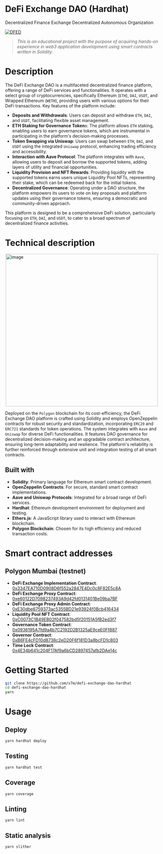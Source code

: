 # DeFi Exchange DAO (Hardhat)
Decentralized Finance Exchange Decentralized Autonomous Organization

[![DFED](https://circleci.com/gh/v7m/defi-exchange-dao-hardhat.svg?style=shield)](https://app.circleci.com/pipelines/github/v7m/defi-exchange-dao-hardhat)

> *This is an educational project with the purpose of acquiring hands-on experience in web3 application development using smart contracts written in Solidity.*

# Description

The DeFi Exchange DAO is a multifaceted decentralized finance platform, offering a range of DeFi services and functionalities. It operates with a select group of cryptocurrencies, specifically Ethereum (`ETH`), `DAI`, `USDT`, and Wrapped Ethereum (`WETH`), providing users with various options for their DeFi transactions. Key features of the platform include:

- **Deposits and Withdrawals**: Users can deposit and withdraw `ETH`, `DAI`, and `USDT`, facilitating flexible asset management.
- **ETH Staking for Governance Token**s: The platform allows `ETH` staking, enabling users to earn governance tokens, which are instrumental in participating in the platform's decision-making processes.
- **Token Swapping via Uniswap**: Users can swap between `ETH`, `DAI`, and `USDT` using the integrated `Uniswap` protocol, enhancing trading efficiency and accessibility.
- **Interaction with Aave Protocol**: The platform integrates with `Aave`, allowing users to deposit and borrow the supported tokens, adding layers of utility and financial opportunities.
- **Liquidity Provision and NFT Rewards**: Providing liquidity with the supported tokens earns users unique Liquidity Pool NFTs, representing their stake, which can be redeemed back for the initial tokens.
- **Decentralized Governance**: Operating under a DAO structure, the platform empowers its users to vote on key proposals and platform updates using their governance tokens, ensuring a democratic and community-driven approach.

This platform is designed to be a comprehensive DeFi solution, particularly focusing on `ETH`, `DAI`, and `USDT`, to cater to a broad spectrum of decentralized finance activities.

# Technical description

<img src="readme-images/schema.png" alt="image" width="500" height="auto" style="display: block; margin-left: auto; margin-right: auto;">

Deployed on the `Polygon` blockchain for its cost-efficiency, the DeFi Exchange DAO platform is crafted using Solidity and employs OpenZeppelin contracts for robust security and standardization, incorporating `ERC20` and `ERC721` standards for token operations. The system integrates with `Aave` and `Uniswap` for diverse DeFi functionalities. It features DAO governance for decentralized decision-making and an upgradable contract architecture, ensuring long-term adaptability and resilience. The platform's reliability is further reinforced through extensive unit and integration testing of all smart contracts.

## Built with

- **Solidity**: Primary language for Ethereum smart contract development.
- **OpenZeppelin Contracts**: For secure, standard smart contract implementations.
- **Aave and Uniswap Protocols**: Integrated for a broad range of DeFi services.
- **Hardhat**: Ethereum development environment for deployment and testing.
- **Ethers.js**: A JavaScript library used to interact with Ethereum blockchain.
- **Polygon Blockchain**: Chosen for its high efficiency and reduced transaction costs.

# Smart contract addresses

## Polygon Mumbai (testnet)

- **DeFi Exchange Implementation Contract**: [0x3347EA710D0908D6f552a2847E4Dc0c8F82E5c8A](https://mumbai.polygonscan.com/address/0x3347EA710D0908D6f552a2847E4Dc0c8F82E5c8A)
- **DeFi Exchange Proxy Contract**: [0xe60122D7098237493A9d42fd0131401Be09ba7BF](https://mumbai.polygonscan.com//address/0xe60122D7098237493A9d42fd0131401Be09ba7BF)
- **DeFi Exchange Proxy Admin Contract**: [0xE30dbe6759373ac5355BD21e93924f0Bcb416434](https://mumbai.polygonscan.com/address/0xE30dbe6759373ac5355BD21e93924f0Bcb416434)
- **Liquidity Pool NFT Contract**: [0xC0073C1B49EB02f047582bd5f20151A5fB2ed3f7](https://mumbai.polygonscan.com//address/0xC0073C1B49EB02f047582bd5f20151A5fB2ed3f7)
- **Governance Token Contract**: [0x0936195A7fd9a4b7C2192D2B1325aE9ceE0Ff887](https://mumbai.polygonscan.com//address/0x0936195A7fd9a4b7C2192D2B1325aE9ceE0Ff887)
- **Governor Contract**: [0xB6FE4cFD10d8738c2eD20F6f181D3a8bcFD1c803](https://mumbai.polygonscan.com/address/0xB6FE4cFD10d8738c2eD20F6f181D3a8bcFD1c803)
- **Time Lock Contract**: [0x4E34b641c204F17Af9a6bCD2897457afb2DAe14c](https://mumbai.polygonscan.com/address/0x4E34b641c204F17Af9a6bCD2897457afb2DAe14c)

# Getting Started

```bash
git clone https://github.com/v7m/defi-exchange-dao-hardhat
cd defi-exchange-dao-hardhat
yarn
```

# Usage

## Deploy

```bash
yarn hardhat deploy
```

## Testing

```bash
yarn hardhat test
```

## Coverage

```bash
yarn coverage
```

## Linting

```bash
yarn lint
```

## Static analysis

```bash
yarn slither
```
